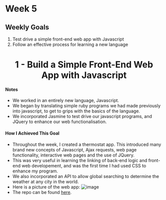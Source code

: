 # Week 5

## Weekly Goals
1. Test drive a simple front-end web app with Javascript
2. Follow an effective process for learning a new language


<h1 align="center">1 - Build a Simple Front-End Web App with Javascript </h1>

#### Notes
- We worked in an entirely new language, Javascript. 
- We began by translating simple ruby programs we had made previously into javascript, to get to grips with the basics of the language.
- We incorporated Jasmine to test drive our javascript programs, and JQuery to enhance our web functionalisation.

#### How I Achieved This Goal 
- Throughout the week, I created a thermostat app. This introduced many brand new concepts of Javascript, Ajax requests, web page functionality, interactive web pages and the use of JQuery. 
- This was very useful in learning the linking of back-end logic and front-end web developement, and was the first time I had used CSS to enhance my program. 
- We also incorporated an API to allow global searching to determine the weather at any city in the world. 
- Here is a picture of the web app: ![image](https://user-images.githubusercontent.com/61867184/89882976-7a945780-dbbf-11ea-950c-0582ea679585.png)
- The repo can be found [here](https://github.com/harrylb14/Thermostat).
